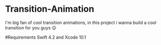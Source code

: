# Transition-Animation
I'm big fan of cool transition animations, in this project i wanna build a cool transition for you guys 😉

#Requirements
Swift 4.2 and Xcode 10.1
